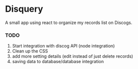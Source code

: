 # Disquery
A small app using react to organize my records list on Discogs.

### TODO

1. Start integration with discog API (node integration)
2. Clean up the CSS
3. add more setting details (edit instead of just delete records)
4. saving data to database/database integration
